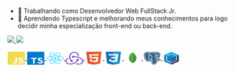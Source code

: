 
- 🔭 Trabalhando como Desenvolvedor Web FullStack Jr.  
- 🌱 Aprendendo Typescript e melhorando meus conhecimentos para logo decidir minha especialização front-end ou back-end.
 <div>
  <a href="https://github.com/lucasrozalem">
  <img height="180em" src="https://github-readme-stats.vercel.app/api?username=lucasrozalem&show_icons=true&theme=dracula&include_all_commits=true&count_private=true"/>
  <img height="180em" src="https://github-readme-stats.vercel.app/api/top-langs/?username=lucasrozalem&layout=compact&langs_count=7&theme=dracula"/>
</div>
  
  <div style="display: inline_block"><br>
  <img align="center" alt="lucas-js" height="30" width="40" src="https://raw.githubusercontent.com/devicons/devicon/master/icons/javascript/javascript-plain.svg">
  <img align="center" alt="lucas-ts" height="30" width="40" src="https://raw.githubusercontent.com/devicons/devicon/master/icons/typescript/typescript-plain.svg">
  <img align="center" alt="lucas-react" height="30" width="40" src="https://raw.githubusercontent.com/devicons/devicon/master/icons/react/react-original.svg">
  <img align="center" alt="lucas-redux" height="30" width="40" src="https://raw.githubusercontent.com/devicons/devicon/master/icons/redux/redux-original.svg">
  <img align="center" alt="lucas-html" height="30" width="40" src="https://raw.githubusercontent.com/devicons/devicon/master/icons/html5/html5-original.svg">
  <img align="center" alt="lucas-css" height="30" width="40" src="https://raw.githubusercontent.com/devicons/devicon/master/icons/css3/css3-original.svg">
  <img align="center" alt="lucas-mongo" height="30" width="40" src="https://raw.githubusercontent.com/devicons/devicon/master/icons/mongodb/mongodb-original.svg">
  <img align="center" alt="lucas-postgres" height="30" width="40" src="https://raw.githubusercontent.com/devicons/devicon/master/icons/postgresql/postgresql-original.svg">
  <img align="center" alt="lucas-sequelize" height="30" width="40" src="https://raw.githubusercontent.com/devicons/devicon/master/icons/sequelize/sequelize-original.svg">
</div>
